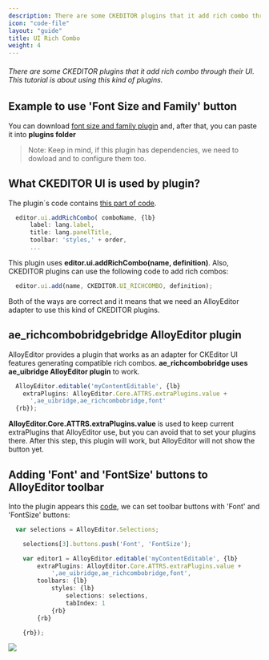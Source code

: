 ```yaml
---
description: There are some CKEDITOR plugins that it add rich combo through their UI. This tutorial is about using this kind of plugins.
icon: "code-file"
layout: "guide"
title: UI Rich Combo
weight: 4
---
```


###### There are some CKEDITOR plugins that it add rich combo through their UI. This tutorial is about using this kind of plugins.

<article id="article1">

## Example to use 'Font Size and Family' button

<span class="code-header">You can download <a alt="font plugin" href="http://ckeditor.com/addon/colorbutton">font size and family plugin</a> and, after that,
you can paste it into <strong>plugins folder</strong>
</span>

> Note: Keep in mind, if this plugin has dependencies, we need to dowload and to configure them too.

</article>

<article id="article2">

## What CKEDITOR UI is used by plugin?

<p>
  The plugin´s code contains <a alt="code of plugin" href="https://github.com/ckeditor/ckeditor-dev/blob/master/plugins/font/plugin.js#L35">this part of code</a>.
</p>

```js
  editor.ui.addRichCombo( comboName, {lb}
      label: lang.label,
      title: lang.panelTitle,
      toolbar: 'styles,' + order,
      ...
```
<p>This plugin uses <strong>editor.ui.addRichCombo(name, definition)</strong>. Also, CKEDITOR plugins can use the following code to add rich combos:</p>

```js
  editor.ui.add(name, CKEDITOR.UI_RICHCOMBO, definition);
```
<p>Both of the ways are correct and it means that we need an AlloyEditor adapter to use this kind of CKEDITOR plugins.</p>

</article>

<article id="article3">

## ae_richcombobridgebridge AlloyEditor plugin

<p>
  AlloyEditor provides a plugin that works as an adapter for CKEditor UI features generating compatible rich combos.
  <strong>ae_richcombobridge uses ae_uibridge AlloyEditor plugin</strong> to work.
</p>

```js
  AlloyEditor.editable('myContentEditable', {lb}
    extraPlugins: AlloyEditor.Core.ATTRS.extraPlugins.value +
      ',ae_uibridge,ae_richcombobridge,font'
  {rb});
```
<p>
  <strong>AlloyEditor.Core.ATTRS.extraPlugins.value</strong> is used to keep current extraPlugins that AlloyEditor use, but you can avoid that to set your plugins there. After this step, this plugin will work, but AlloyEditor will not show the button yet.
</p>

</article>

<article id="article4">

## Adding 'Font' and 'FontSize' buttons to AlloyEditor toolbar

<p>Into the plugin appears this <a alt="Name of buttons" href="https://github.com/ckeditor/ckeditor-dev/blob/master/plugins/font/plugin.js#L232-L233">code</a>, we can set toolbar buttons with 'Font' and 'FontSize' buttons: </p>

```js
  var selections = AlloyEditor.Selections;

    selections[3].buttons.push('Font', 'FontSize');

    var editor1 = AlloyEditor.editable('myContentEditable', {lb}
        extraPlugins: AlloyEditor.Core.ATTRS.extraPlugins.value +
            ',ae_uibridge,ae_richcombobridge,font',
        toolbars: {lb}
            styles: {lb}
                selections: selections,
                tabIndex: 1
            {rb}
        {rb}

    {rb});
```
<div class="thumbnail">
  <img class="img img-polaroid" src="<%= @getAssetsUrl() %>/img/guides/ckeditor_ui_richcombo.png"/>
</div>

</article>